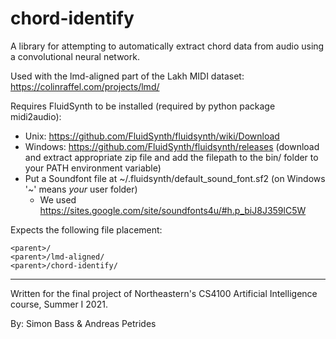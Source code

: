 # chord-identify

A library for attempting to automatically extract chord data from audio using a convolutional neural network.

Used with the lmd-aligned part of the Lakh MIDI dataset: https://colinraffel.com/projects/lmd/

Requires FluidSynth to be installed (required by python package midi2audio):
- Unix: https://github.com/FluidSynth/fluidsynth/wiki/Download
- Windows: https://github.com/FluidSynth/fluidsynth/releases (download and extract appropriate zip file and add the filepath to the bin/ folder to your PATH environment variable)
- Put a Soundfont file at \~/.fluidsynth/default_sound_font.sf2 (on Windows '\~' means *your* user folder)
  - We used https://sites.google.com/site/soundfonts4u/#h.p_biJ8J359lC5W

Expects the following file placement:

```
<parent>/
<parent>/lmd-aligned/
<parent>/chord-identify/
```

---

Written for the final project of Northeastern's CS4100 Artificial Intelligence course, Summer I 2021.

By: Simon Bass & Andreas Petrides
